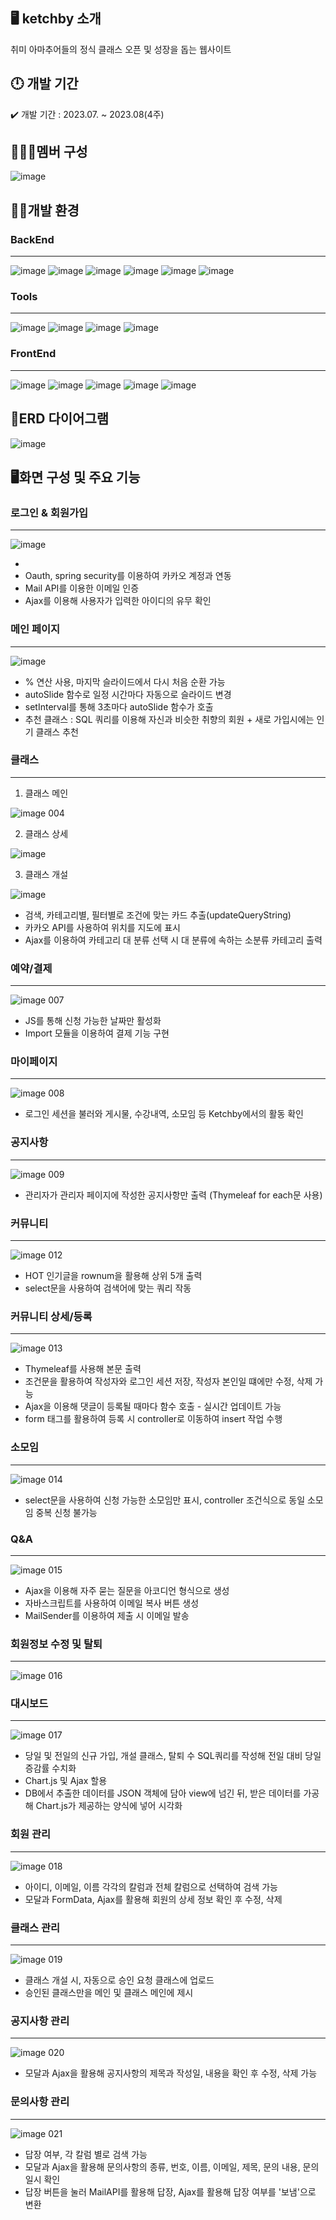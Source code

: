 ## 🖥️ ketchby 소개

취미 아마추어들의 정식 클래스 오픈 및 성장을 돕는 웹사이트

## 🕛 개발 기간

✔️ 개발 기간 : 2023.07. ~ 2023.08(4주)


## 🧑‍🤝‍🧑멤버 구성

![image](https://github.com/gr033/Ketchby/assets/128104387/378b1b8a-2c24-4d4b-9ff8-66d3aecece5a)


## 👩‍💻개발 환경

### BackEnd
---
   ![image](https://img.shields.io/badge/Java-ED8B00?style=for-the-badge&logo=openjdk&logoColor=white)  ![image](https://img.shields.io/badge/Oracle-F80000?style=for-the-badge&logo=oracle&logoColor=white) ![image](https://img.shields.io/badge/Oracle_Cloud-F80000?style=for-the-badge&logo=oracle&logoColor=black) ![image](https://img.shields.io/badge/Apache_Tomcat-F8DC75?style=for-the-badge&logo=apachetomcat&logoColor=black) ![image](https://img.shields.io/badge/Maven-D22128?style=for-the-badge&logo=apachemaven&logoColor=white) ![image](https://img.shields.io/badge/Gradle-02303A?style=for-the-badge&logo=gradle&logoColor=white)

### Tools
---
![image](https://img.shields.io/badge/GIT-E44C30?style=for-the-badge&logo=git&logoColor=white) ![image](https://img.shields.io/badge/GitHub-100000?style=for-the-badge&logo=github&logoColor=white) ![image](https://img.shields.io/badge/Spring-6DB33F?style=for-the-badge&logo=spring&logoColor=white) ![image](https://img.shields.io/badge/Visual_Studio_Code-0078D4?style=for-the-badge&logo=visual%20studio%20code&logoColor=white)

### FrontEnd
---
![image](https://img.shields.io/badge/HTML5-E34F26?style=for-the-badge&logo=html5&logoColor=white) ![image](https://img.shields.io/badge/CSS3-1572B6?style=for-the-badge&logo=css3&logoColor=white) ![image](https://img.shields.io/badge/JavaScript-F7DF1E?style=for-the-badge&logo=JavaScript&logoColor=white) ![image](https://img.shields.io/badge/Figma-F24E1E?style=for-the-badge&logo=figma&logoColor=white) ![image](https://img.shields.io/badge/Bootstrap-563D7C?style=for-the-badge&logo=bootstrap&logoColor=white)



## 📖ERD 다이어그램
![image](https://github.com/gr033/Ketchby/assets/128104387/7888f2af-37e5-4ff3-8622-2c1933bcfe05)


## 🖥️화면 구성 및 주요 기능
### 로그인 & 회원가입
---
![image](https://github.com/gr033/Ketchby/assets/128104387/1a85907b-afcf-464c-9afc-d1777bcaa3f0)

* 
* Oauth, spring security를 이용하여 카카오 계정과 연동
* Mail API를 이용한 이메일 인증
* Ajax를 이용해 사용자가 입력한 아이디의 유무 확인


### 메인 페이지
---
![image](https://github.com/gr033/Ketchby/assets/128104387/16a13008-5200-49f8-aa71-2b2afaa36b70)


* % 연산 사용, 마지막 슬라이드에서 다시 처음 순환 가능
* autoSlide 함수로 일정 시간마다 자동으로 슬라이드 변경
* setInterval를 통해 3초마다 autoSlide 함수가 호출
* 추천 클래스 : SQL 쿼리를 이용해 자신과 비슷한 취향의 회원 + 새로 가입시에는 인기 클래스 추천


### 클래스
---
1. 클래스 메인

![image 004](https://github.com/gr033/Ketchby/assets/128104387/95d2d89c-f7f8-42d2-b51a-062f44f95579)


2. 클래스 상세

![image](https://github.com/gr033/Ketchby/assets/128104387/36c61858-f95a-48c9-a10b-ad24842eef64)


3. 클래스 개설

![image](https://github.com/gr033/Ketchby/assets/128104387/dc42f90a-90f5-4cc6-ae2a-f1147c1fc9ed)

* 검색, 카테고리별, 필터별로 조건에 맞는 카드 추출(updateQueryString)
* 카카오 API를 사용하여 위치를 지도에 표시
* Ajax를 이용하여 카테고리 대 분류 선택 시 대 분류에 속하는 소분류 카테고리 출력


### 예약/결제
---
![image 007](https://github.com/gr033/Ketchby/assets/128104387/62b691a1-8a78-4299-9b96-8d869b297428)

* JS를 통해 신청 가능한 날짜만 활성화
* Import 모듈을 이용하여 결제 기능 구현



### 마이페이지
---
![image 008](https://github.com/gr033/Ketchby/assets/128104387/126b7071-29d6-4842-a7e0-608df90616b4)

* 로그인 세션을 불러와 게시물, 수강내역, 소모임 등 Ketchby에서의 활동 확인


### 공지사항
---
![image 009](https://github.com/gr033/Ketchby/assets/128104387/996724ae-5186-4011-893c-2fc8fca3ad59)

* 관리자가 관리자 페이지에 작성한 공지사항만 출력 (Thymeleaf  for each문 사용)


### 커뮤니티
---
![image 012](https://github.com/gr033/Ketchby/assets/128104387/280b5c49-d636-4c7c-8e86-37bf8e151362)

* HOT 인기글을 rownum을 활용해 상위 5개 출력
* select문을 사용하여 검색어에 맞는 쿼리 작동

### 커뮤니티 상세/등록
---
![image 013](https://github.com/gr033/Ketchby/assets/128104387/19ab4593-7c7f-4c0e-a688-29da949c82b1)

* Thymeleaf를 사용해 본문 출력
* 조건문을 활용하여 작성자와 로그인 세션 저장, 작성자 본인일 떄에만 수정, 삭제 가능
* Ajax을 이용해 댓글이 등록될 때마다 함수 호출 - 실시간 업데이트 가능
* form 태그를 활용하여 등록 시 controller로 이동하여 insert 작업 수행

### 소모임
---
![image 014](https://github.com/gr033/Ketchby/assets/128104387/f81d3b97-042a-4406-9d55-f284c46f8c9f)

* select문을 사용하여 신청 가능한 소모임만 표시, controller 조건식으로 동일 소모임 중복 신청 불가능

### Q&A
---
![image 015](https://github.com/gr033/Ketchby/assets/128104387/cccd5a91-e3f8-4e85-892b-77642ad9ce08)

* Ajax을 이용해 자주 묻는 질문을 아코디언 형식으로 생성
* 자바스크립트를 사용하여 이메일 복사 버튼 생성
* MailSender를 이용하여 제출 시 이메일 발송

### 회원정보 수정 및 탈퇴
---
![image 016](https://github.com/gr033/Ketchby/assets/128104387/7904b8c4-d868-4b4b-9a24-f0af6fd585db)

### 대시보드
---
![image 017](https://github.com/gr033/Ketchby/assets/128104387/54d76ca6-206c-445b-b85a-64cc4a04343f)

* 당일 및 전일의 신규 가입, 개설 클래스, 탈퇴 수 SQL쿼리를 작성해 전일 대비 당일 증감률 수치화
* Chart.js 및 Ajax 할용
* DB에서 추출한 데이터를 JSON 객체에 담아 view에 넘긴 뒤, 받은 데이터를 가공해 Chart.js가 제공하는 양식에 넣어 시각화

### 회원 관리
---
![image 018](https://github.com/gr033/Ketchby/assets/128104387/c38d6778-0e74-4110-a5ab-01c457ee6541)

* 아이디, 이메일, 이름 각각의 칼럼과 전체 칼럼으로 선택하여 검색 가능
* 모달과 FormData, Ajax를 활용해 회원의 상세 정보 확인 후 수정, 삭제

### 클래스 관리
---
![image 019](https://github.com/gr033/Ketchby/assets/128104387/5836b59b-33c9-43a6-9dda-72a4c8d3ea64)

* 클래스 개설 시, 자동으로 승인 요청 클래스에 업로드
* 승인된 클래스만을 메인 및 클래스 메인에 제시

### 공지사항 관리
---
![image 020](https://github.com/gr033/Ketchby/assets/128104387/64ef2391-cc80-405a-9436-086af9928c00)

* 모달과 Ajax을 활용해 공지사항의 제목과 작성일, 내용을 확인 후 수정, 삭제 가능

### 문의사항 관리
---
![image 021](https://github.com/gr033/Ketchby/assets/128104387/8b5d0764-2228-4b17-9898-b904aabe5103)

* 답장 여부, 각 칼럼 별로 검색 가능
* 모달과 Ajax을 활용해 문의사항의 종류, 번호, 이름, 이메일, 제목, 문의 내용, 문의 일시 확인
* 답장 버튼을 눌러 MailAPI를 활용해 답장, Ajax를 활용해 답장 여부를 '보냄'으로 변환

